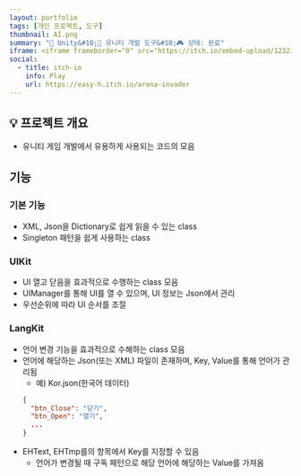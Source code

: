 ```yaml
---
layout: portfolio
tags: [개인 프로젝트, 도구]
thumbnail: AI.png
summary: "🔧 Unity&#10;🌟 유니티 개발 도구&#10;🎮 상태: 완료"
iframe: <iframe frameborder="0" src="https://itch.io/embed-upload/12321411?color=333333" allowfullscreen="" width="300" height="200"><a href="https://easy-h.itch.io/arena-invader">Play Arena Invader on itch.io</a></iframe>
social:
  - title: itch-io
    info: Play
    url: https://easy-h.itch.io/arena-invader
---
```


<!-- card: 개요 -->

## 💡 프로젝트 개요
- 유니티 게임 개발에서 유용하게 사용되는 코드의 모음

## 기능

### 기본 기능
- XML, Json을 Dictionary로 쉽게 읽을 수 있는 class
- Singleton 패턴을 쉽게 사용하는 class

### UIKit
- UI 열고 닫음을 효과적으로 수행하는 class 모음
- UIManager를 통해 UI를 열 수 있으며, UI 정보는 Json에서 관리
- 우선순위에 따라 UI 순서를 조절

### LangKit
- 언어 변경 기능을 효과적으로 수해하는 class 모음
- 언어에 해당하는 Json(또는 XML) 파일이 존재하며, Key, Value를 통해 언어가 관리됨
  - 예) Kor.json(한국어 데이터)
  ```json
  {
    "btn_Close": "닫기",
    "btn_Open": "열기",
    ...
  }
  ```
- EHText, EHTmp를의 항목에서 Key를 지정할 수 있음
  - 언어가 변경될 때 구독 패턴으로 해당 언어에 해당하는 Value를 가져옴